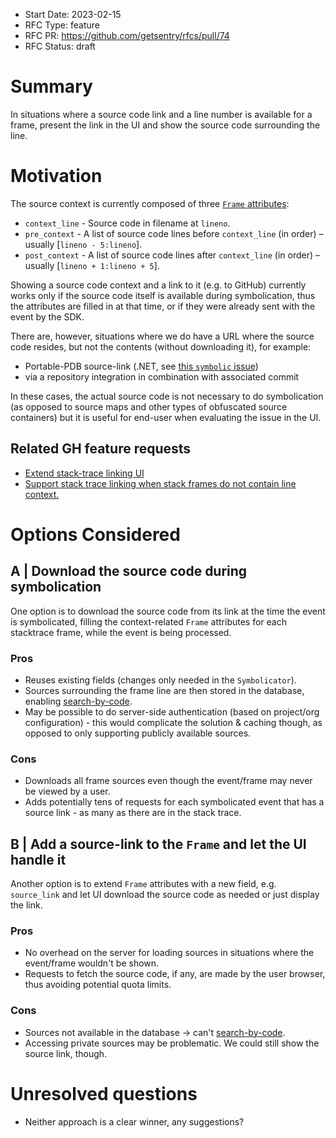 - Start Date: 2023-02-15
- RFC Type: feature
- RFC PR: <https://github.com/getsentry/rfcs/pull/74>
- RFC Status: draft

# Summary

In situations where a source code link and a line number is available for a frame, present the link in the UI and show
the source code surrounding the line.

# Motivation

The source context is currently composed of three [`Frame` attributes](https://develop.sentry.dev/sdk/event-payloads/stacktrace/#frame-attributes):

- `context_line` - Source code in filename at `lineno`.
- `pre_context` - A list of source code lines before `context_line` (in order) – usually [`lineno - 5:lineno`].
- `post_context` - A list of source code lines after `context_line` (in order) – usually [`lineno + 1:lineno + 5`].

Showing a source code context and a link to it (e.g. to GitHub) currently works only if the source code itself is
available during symbolication, thus the attributes are filled in at that time, or if they were already sent with the event by the SDK.

There are, however, situations where we do have a URL where the source code resides, but not the contents (without downloading it), for example:

- Portable-PDB source-link (.NET, see [this `symbolic` issue](https://github.com/getsentry/symbolic/issues/735))
- via a repository integration in combination with associated commit

In these cases, the actual source code is not necessary to do symbolication (as opposed to source maps and other types of obfuscated source containers) but it is useful for end-user
when evaluating the issue in the UI.

## Related GH feature requests

- [Extend stack-trace linking UI](https://github.com/getsentry/sentry/issues/35608)
- [Support stack trace linking when stack frames do not contain line context.](https://github.com/getsentry/sentry/issues/44015)

# Options Considered

## A | Download the source code during symbolication

One option is to download the source code from its link at the time the event is symbolicated, filling the context-related
`Frame` attributes for each stacktrace frame, while the event is being processed.

### Pros

- Reuses existing fields (changes only needed in the `Symbolicator`).
- Sources surrounding the frame line are then stored in the database, enabling [search-by-code](https://github.com/getsentry/sentry/issues/3755).
- May be possible to do server-side authentication (based on project/org configuration) - this would complicate the solution & caching though, as opposed to only supporting publicly available sources.

### Cons

- Downloads all frame sources even though the event/frame may never be viewed by a user.
- Adds potentially tens of requests for each symbolicated event that has a source link - as many as there are in the stack trace.

## B | Add a source-link to the `Frame` and let the UI handle it

Another option is to extend `Frame` attributes with a new field, e.g. `source_link` and let UI download the source code
as needed or just display the link.

### Pros

- No overhead on the server for loading sources in situations where the event/frame wouldn't be shown.
- Requests to fetch the source code, if any, are made by the user browser, thus avoiding potential quota limits.

### Cons

- Sources not available in the database -> can't [search-by-code](https://github.com/getsentry/sentry/issues/3755).
- Accessing private sources may be problematic. We could still show the source link, though.

# Unresolved questions

- Neither approach is a clear winner, any suggestions?
